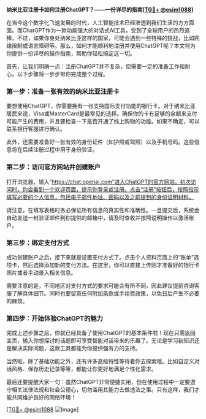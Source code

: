 **纳米比亚注册卡如何注册ChatGPT？——一份详尽的指南[[TG💪+ @esim1088](https://t.me/s/esim1088)]**

在当今这个数字化飞速发展的时代，人工智能技术已经渗透到我们生活的方方面面。而ChatGPT作为一款功能强大的对话式AI工具，受到了全球用户的热烈追捧。不过，如果你身处纳米比亚这样的国家，可能会遇到一些特殊的挑战，比如网络限制或语言障碍等。那么，如何才能顺利地注册并使用ChatGPT呢？本文将为你提供一份详尽的操作指南，帮助你轻松搞定这一切。

首先，让我们明确一点：注册ChatGPT并不复杂，但需要一定的准备工作和耐心。以下步骤将一步步带你完成整个过程。

### 第一步：准备一张有效的纳米比亚注册卡

要想使用ChatGPT，你需要拥有一张支持国际支付功能的银行卡。对于纳米比亚居民来说，Visa或MasterCard是最常见的选择。确保你的卡有足够的余额来支付可能产生的费用，并且要检查一下是否开通了线上购物的功能。如果不确定，可以联系银行客服进行确认。

此外，还需要准备好一张有效的身份证件（如护照或驾照）以及手机号码。这些信息将在后续注册过程中用于身份验证。

### 第二步：访问官方网站并创建账户

打开浏览器，输入“https://chat.openai.com”进入ChatGPT的官方网站。初次访问时，你会看到一个欢迎页面，提示你登录或注册。点击“注册”按钮后，按照指示填写必要的个人信息，包括电子邮件地址、密码以及之前提到的身份证明材料。

请注意，在填写表格时务必保证所有信息的真实性和准确性。一旦提交后，系统会自动发送一封验证邮件到你提供的邮箱中，请及时查收并按照说明操作以激活账户。

### 第三步：绑定支付方式

成功创建账户之后，接下来就是设置支付方式了。点击个人资料页面上的“账单”选项卡，然后选择添加新的支付方法。在这里，你可以直接上传刚才准备好的银行卡照片或者手动录入相关信息。

需要注意的是，不同地区对支付方式的要求可能会有所不同，因此建议提前咨询客服了解具体细节。同时也要留意任何附加条款或手续费政策，以免日后产生不必要的麻烦。

### 第四步：开始体验ChatGPT的魅力

完成上述步骤之后，你就已经具备了使用ChatGPT的基本条件啦！现在只需返回主页，输入你想探讨的话题即可享受智能对话带来的乐趣了。无论是学习新知识还是解决实际问题，这款工具都能为你提供强有力的支持。

当然啦，除了基础功能之外，还有许多高级特性等待着你去探索哦。比如自定义对话风格、保存历史记录等等，都能让你更好地满足个性化需求。

最后还要提醒大家一句：虽然ChatGPT非常便捷实用，但在使用过程中一定要遵守相关法律法规和社会公德心，切勿滥用其能力去做违法之事。只有这样，我们才能共同维护良好的网络环境！

[[TG💪+ @esim1088](https://t.me/s/esim1088) ![Image](https://i.postimg.cc/4NQfJmqS/Snipaste-2025-05-13-00-14-12.png)]
